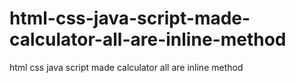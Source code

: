 # html-css-java-script-made-calculator-all-are-inline-method
html css java script made calculator all are inline method

